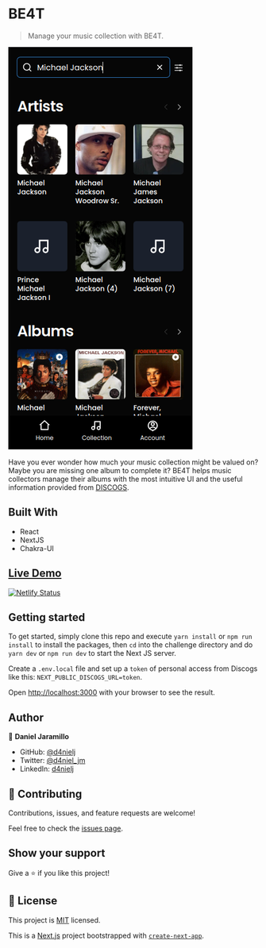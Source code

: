 # BE4T

> Manage your music collection with BE4T.

![screenshot](./screenshot.png)

Have you ever wonder how much your music collection might be valued on? Maybe you are missing one album to complete it? BE4T helps music collectors manage their albums with the most intuitive UI and the useful information provided from [DISCOGS](https://www.discogs.com/).

## Built With

- React
- NextJS
- Chakra-UI

## [Live Demo](https://be4t.netlify.app/)

[![Netlify Status](https://api.netlify.com/api/v1/badges/62be578a-37d5-49de-8d95-c4e9dda62ed0/deploy-status)](https://app.netlify.com/sites/be4t/deploys)

## Getting started

To get started, simply clone this repo and execute `yarn install` or `npm run install` to install the packages, then `cd` into the challenge directory and do `yarn dev` or `npm run dev` to start the Next JS server.

Create a `.env.local` file and set up a `token` of personal access from Discogs like this: `NEXT_PUBLIC_DISCOGS_URL=token`.

Open [http://localhost:3000](http://localhost:3000) with your browser to see the result.

## Author

👤 **Daniel Jaramillo**

- GitHub: [@d4nielj](https://github.com/d4nielj)
- Twitter: [@d4niel_jm](https://twitter.com/d4niel_jm)
- LinkedIn: [d4nielj](https://linkedin.com/in/d4nielj)

## 🤝 Contributing

Contributions, issues, and feature requests are welcome!

Feel free to check the [issues page](../../issues/).

## Show your support

Give a ⭐️ if you like this project!

## 📝 License

This project is [MIT](./LICENSE) licensed.

This is a [Next.js](https://nextjs.org/) project bootstrapped with [`create-next-app`](https://github.com/vercel/next.js/tree/canary/packages/create-next-app).
